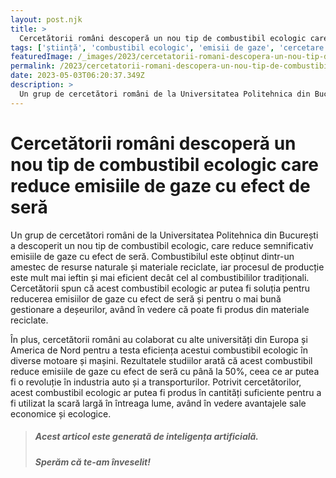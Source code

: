 ```yaml
---
layout: post.njk
title: >
  Cercetătorii români descoperă un nou tip de combustibil ecologic care reduce emisiile de gaze cu efect de seră
tags: ['știință', 'combustibil ecologic', 'emisii de gaze', 'cercetare românească']
featuredImage: /_images/2023/cercetatorii-romani-descopera-un-nou-tip-de-combustibil-ecologic-care-reduce-emisiile-de-gaze-cu-efect-de-sera.jpg
permalink: /2023/cercetatorii-romani-descopera-un-nou-tip-de-combustibil-ecologic-care-reduce-emisiile-de-gaze-cu-efect-de-sera.html
date: 2023-05-03T06:20:37.349Z
description: >
  Un grup de cercetători români de la Universitatea Politehnica din București a descoperit un nou tip de combustibil ecologic, care reduce semnificativ emisiile de gaze cu efect de seră. Combustibilul este obținut dintr-un amestec de resurse naturale și materiale reciclate, iar procesul de producție este mult mai ieftin și mai eficient decât cel al combustibililor tradiționali. Cercetătorii spun că acest combustibil ecologic ar putea fi soluția pentru reducerea emisiilor de gaze cu efect de seră și pentru o mai bună gestionare a deșeurilor, având în vedere că poate fi produs din materiale reciclate.
---
```


# Cercetătorii români descoperă un nou tip de combustibil ecologic care reduce emisiile de gaze cu efect de seră

Un grup de cercetători români de la Universitatea Politehnica din București a descoperit un nou tip de combustibil ecologic, care reduce semnificativ emisiile de gaze cu efect de seră. Combustibilul este obținut dintr-un amestec de resurse naturale și materiale reciclate, iar procesul de producție este mult mai ieftin și mai eficient decât cel al combustibililor tradiționali. Cercetătorii spun că acest combustibil ecologic ar putea fi soluția pentru reducerea emisiilor de gaze cu efect de seră și pentru o mai bună gestionare a deșeurilor, având în vedere că poate fi produs din materiale reciclate.

În plus, cercetătorii români au colaborat cu alte universități din Europa și America de Nord pentru a testa eficiența acestui combustibil ecologic în diverse motoare și mașini. Rezultatele studiilor arată că acest combustibil reduce emisiile de gaze cu efect de seră cu până la 50%, ceea ce ar putea fi o revoluție în industria auto și a transporturilor. Potrivit cercetătorilor, acest combustibil ecologic ar putea fi produs în cantități suficiente pentru a fi utilizat la scară largă în întreaga lume, având în vedere avantajele sale economice și ecologice.

> ##### Acest articol este generată de inteligența artificială.
> ##### Sperăm că te-am înveselit!
